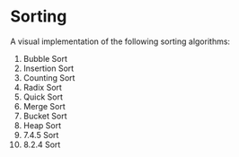 # Sorting
A visual implementation of the following sorting algorithms:

1) Bubble Sort
2) Insertion Sort
3) Counting Sort
4) Radix Sort
5) Quick Sort
6) Merge Sort
7) Bucket Sort
8) Heap Sort
9) 7.4.5 Sort
10) 8.2.4 Sort

